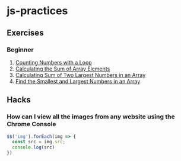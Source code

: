 # js-practices

## Exercises

### Beginner

1. [Counting Numbers with a Loop](https://github.com/Pilag6/js-practices/blob/main/js/iterarNums.js)
1. [Calculating the Sum of Array Elements](https://github.com/Pilag6/js-practices/blob/main/js/sumTotalArray.js)
1. [Calculating Sum of Two Largest Numbers in an Array](https://github.com/Pilag6/js-practices/blob/main/js/sumNumsMax.js)
1. [Find the Smallest and Largest Numbers in an Array](https://github.com/Pilag6/js-practices/blob/main/js/findSmallLarge.js) 



## Hacks

### How can I view all the images from any website using the Chrome Console

```Javascript
$$('img').forEach(img => {
  const src = img.src;
  console.log(src)
})
```
